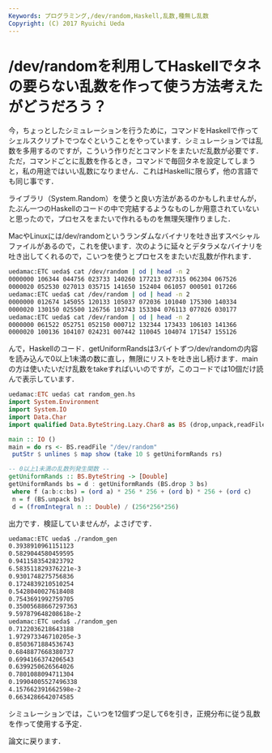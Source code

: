 ```yaml
---
Keywords: プログラミング,/dev/random,Haskell,乱数,種無し乱数
Copyright: (C) 2017 Ryuichi Ueda
---
```


# <!--:ja-->/dev/randomを利用してHaskellでタネの要らない乱数を作って使う方法考えたがどうだろう？<!--:-->
<!--:ja-->今，ちょっとしたシミュレーションを行うために，コマンドをHaskellで作ってシェルスクリプトでつなぐということをやっています．シミュレーションでは乱数を多用するのですが，こういう作りだとコマンドをまたいだ乱数が必要です．ただ，コマンドごとに乱数を作るとき，コマンドで毎回タネを設定してしまうと，私の用途ではいい乱数になりません．これはHaskellに限らず，他の言語でも同じ事です．

<!--:--><!--more--><!--:ja-->

ライブラリ（System.Random）を使うと良い方法があるのかもしれませんが，たぶん一つのHaskellのコードの中で完結するようなものしか用意されていないと思ったので，プロセスをまたいで作れるものを無理矢理作りました．

MacやLinuxには/dev/randomというランダムなバイナリを吐き出すスペシャルファイルがあるので，これを使います．次のように延々とデタラメなバイナリを吐き出してくれるので，こいつを使うとプロセスをまたいだ乱数が作れます．

```bash
uedamac:ETC ueda$ cat /dev/random | od | head -n 2 
0000000 106344 044756 023733 140260 177213 027315 062304 067526
0000020 052530 027013 035715 141650 152404 061057 000501 017266
uedamac:ETC ueda$ cat /dev/random | od | head -n 2 
0000000 012674 145055 120133 105037 072036 101040 175300 140334
0000020 130150 025500 126756 103743 153304 076113 077026 030177
uedamac:ETC ueda$ cat /dev/random | od | head -n 2 
0000000 061522 052751 052150 000712 132344 173433 106103 141366
0000020 100136 104107 024231 007442 110045 104074 171547 155126
```

んで，Haskellのコード．getUniformRandsは3バイトずつ/dev/randomの内容を読み込んで0以上1未満の数に直し，無限にリストを吐き出し続けます．mainの方は使いたいだけ乱数をtakeすればいいのですが，このコードでは10個だけ読んで表示しています．


```hs
uedamac:ETC ueda$ cat random_gen.hs 
import System.Environment
import System.IO
import Data.Char
import qualified Data.ByteString.Lazy.Char8 as BS (drop,unpack,readFile,ByteString)

main :: IO () 
main = do rs <- BS.readFile "/dev/random"
 putStr $ unlines $ map show (take 10 $ getUniformRands rs)

-- 0以上1未満の乱数列発生関数 --
getUniformRands :: BS.ByteString -> [Double]
getUniformRands bs = d : getUniformRands (BS.drop 3 bs)
 where f (a:b:c:bs) = (ord a) * 256 * 256 + (ord b) * 256 + (ord c)
 n = f (BS.unpack bs)
 d = (fromIntegral n :: Double) / (256*256*256)
```

出力です．検証していませんが，よさげです．

```bash
uedamac:ETC ueda$ ./random_gen 
0.3938910961151123
0.5829044580459595
0.9411583542823792
6.583511829376221e-3
0.9301748275756836
0.1724839210510254
0.5428040027618408
0.7543691992759705
0.35005688667297363
9.597879648208618e-2
uedamac:ETC ueda$ ./random_gen 
0.7122036218643188
1.972973346710205e-3
0.8503671884536743
0.6848877668380737
0.6994166374206543
0.6399250626564026
0.7801088094711304
0.19904005527496338
4.157662391662598e-2
0.6634286642074585
```

シミュレーションでは，こいつを12個ずつ足して6を引き，正規分布に従う乱数を作って使用する予定．


論文に戻ります．<!--:-->
